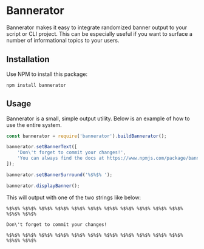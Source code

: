 # Bannerator #

Bannerator makes it easy to integrate randomized banner output to your script or CLI project.  This can be especially useful if you want to surface a number of informational topics to your users.

## Installation ##

Use NPM to install this package:

`npm install bannerator`

## Usage ##

Bannerator is a small, simple output utility.  Below is an example of how to use the entire system.

```javascript
const bannerator = require('bannerator').buildBannerator();

bannerator.setBannerText([
    'Don\'t forget to commit your changes!',
    'You can always find the docs at https://www.npmjs.com/package/bannerator'
]);

bannerator.setBannerSurround('%$%$% ');

bannerator.displayBanner();
```

This will output with one of the two strings like below:

```
%$%$% %$%$% %$%$% %$%$% %$%$% %$%$% %$%$% %$%$% %$%$% %$%$% %$%$% %$%$% %$%$% 

Don\'t forget to commit your changes!

%$%$% %$%$% %$%$% %$%$% %$%$% %$%$% %$%$% %$%$% %$%$% %$%$% %$%$% %$%$% %$%$% 
```